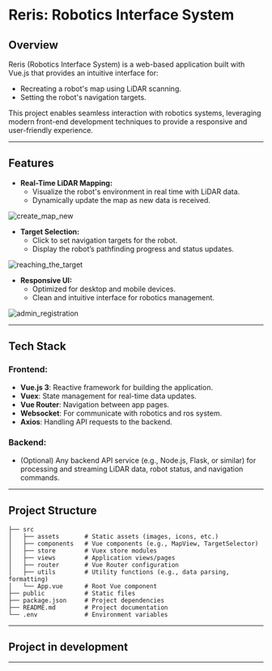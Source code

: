 # Reris: Robotics Interface System

## Overview
Reris (Robotics Interface System) is a web-based application built with Vue.js that provides an intuitive interface for:
- Recreating a robot's map using LiDAR scanning.
- Setting the robot's navigation targets.

This project enables seamless interaction with robotics systems, leveraging modern front-end development techniques to provide a responsive and user-friendly experience.

---

## Features
- **Real-Time LiDAR Mapping:**
  - Visualize the robot's environment in real time with LiDAR data.
  - Dynamically update the map as new data is received.

![create_map_new](https://github.com/user-attachments/assets/47780e12-e072-4e6f-b028-d60b61020623)

- **Target Selection:**
  - Click to set navigation targets for the robot.
  - Display the robot’s pathfinding progress and status updates.

![reaching_the_target](https://github.com/user-attachments/assets/7622fb21-63f2-4515-a260-0283439f36d7)

- **Responsive UI:**
  - Optimized for desktop and mobile devices.
  - Clean and intuitive interface for robotics management.


![admin_registration](https://github.com/user-attachments/assets/8b27fcc2-5211-4426-b023-d9ca06b134e7)

---

## Tech Stack
### Frontend:
- **Vue.js 3**: Reactive framework for building the application.
- **Vuex**: State management for real-time data updates.
- **Vue Router**: Navigation between app pages.
- **Websocket**: For communicate with robotics and ros system.
- **Axios**: Handling API requests to the backend.


### Backend:
- (Optional) Any backend API service (e.g., Node.js, Flask, or similar) for processing and streaming LiDAR data, robot status, and navigation commands.

---


## Project Structure
```
├── src
│   ├── assets       # Static assets (images, icons, etc.)
│   ├── components   # Vue components (e.g., MapView, TargetSelector)
│   ├── store        # Vuex store modules
│   ├── views        # Application views/pages
│   ├── router       # Vue Router configuration
│   ├── utils        # Utility functions (e.g., data parsing, formatting)
│   └── App.vue      # Root Vue component
├── public           # Static files
├── package.json     # Project dependencies
├── README.md        # Project documentation
└── .env             # Environment variables
```

---

## Project in development 

---

